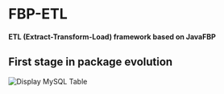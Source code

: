 FBP-ETL
=======

#### ETL (Extract-Transform-Load) framework based on JavaFBP

## First stage in package evolution

![Display MySQL Table](https://github.com/jpaulm/fbp-etlp/blob/master/docs/Step05.png "First stage")